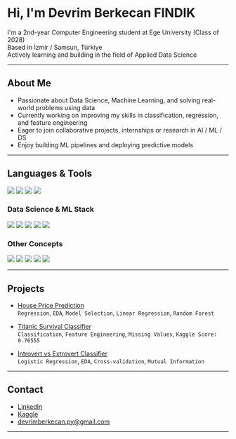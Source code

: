 # Hi, I'm Devrim Berkecan FINDIK

I'm a 2nd-year Computer Engineering student at Ege University (Class of 2028)  
Based in İzmir / Samsun, Türkiye  
Actively learning and building in the field of Applied Data Science

---

## About Me

- Passionate about Data Science, Machine Learning, and solving real-world problems using data  
- Currently working on improving my skills in classification, regression, and feature engineering  
- Eager to join collaborative projects, internships or research in AI / ML / DS  
- Enjoy building ML pipelines and deploying predictive models

---

## Languages & Tools

<p align="left">
  <img src="https://img.shields.io/badge/Python-3776AB?style=for-the-badge&logo=python&logoColor=white" />
  <img src="https://img.shields.io/badge/Java-007396?style=for-the-badge&logo=java&logoColor=white" />
  <img src="https://img.shields.io/badge/C%23-239120?style=for-the-badge&logo=c-sharp&logoColor=white" />
  <img src="https://img.shields.io/badge/Jupyter-F37626?style=for-the-badge&logo=jupyter&logoColor=white" />
</p>

### Data Science & ML Stack

<p align="left">
  <img src="https://img.shields.io/badge/Numpy-013243?style=for-the-badge&logo=numpy&logoColor=white" />
  <img src="https://img.shields.io/badge/Pandas-150458?style=for-the-badge&logo=pandas&logoColor=white" />
  <img src="https://img.shields.io/badge/Matplotlib-11557C?style=for-the-badge&logo=matplotlib&logoColor=white" />
  <img src="https://img.shields.io/badge/Seaborn-0099C6?style=for-the-badge&logo=seaborn&logoColor=white" />
  <img src="https://img.shields.io/badge/Scikit--learn-F7931E?style=for-the-badge&logo=scikitlearn&logoColor=white" />
</p>

### Other Concepts

<p align="left">
  <img src="https://img.shields.io/badge/EDA-blue?style=for-the-badge" />
  <img src="https://img.shields.io/badge/Feature%20Engineering-green?style=for-the-badge" />
  <img src="https://img.shields.io/badge/Supervised%20Learning-orange?style=for-the-badge" />
  <img src="https://img.shields.io/badge/Unsupervised%20Learning-lightgrey?style=for-the-badge" />
  <img src="https://img.shields.io/badge/Cross%20Validation-red?style=for-the-badge" />
</p>

---

## Projects

- [House Price Prediction](https://github.com/kyeah55/house-price-prediction)  
  `Regression`, `EDA`, `Model Selection`, `Linear Regression`, `Random Forest`

- [Titanic Survival Classifier](https://github.com/kyeah55/titanic-project)  
  `Classification`, `Feature Engineering`, `Missing Values`, `Kaggle Score: 0.76555`

- [Introvert vs Extrovert Classifier](https://github.com/kyeah55/introvert-extrovert-classifier)  
  `Logistic Regression`, `EDA`, `Cross-validation`, `Mutual Information`

---

## Contact

- [LinkedIn](https://www.linkedin.com/in/devrimberkecanfındık)  
- [Kaggle](https://www.kaggle.com/devrimberkecanfindik)  
- devrimberkecan.py@gmail.com

---
